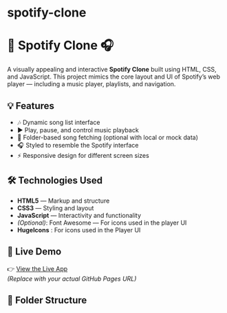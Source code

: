 # spotify-clone
# 🎵 Spotify Clone 🎧

A visually appealing and interactive **Spotify Clone** built using HTML, CSS, and JavaScript. This project mimics the core layout and UI of Spotify’s web player — including a music player, playlists, and navigation.

## 💡 Features

- 🎶 Dynamic song list interface
- ▶️ Play, pause, and control music playback
- 📂 Folder-based song fetching (optional with local or mock data)
- 🎧 Styled to resemble the Spotify interface
- ⚡ Responsive design for different screen sizes

## 🛠️ Technologies Used

- **HTML5** — Markup and structure
- **CSS3** — Styling and layout
- **JavaScript** — Interactivity and functionality
- *(Optional)*: Font Awesome — For icons used in the player UI
- **HugeIcons** : For icons used in the Player UI

## 🎥 Live Demo

👉 [View the Live App](https://vashush01.github.io/spotify-clone/)  
*(Replace with your actual GitHub Pages URL)*

## 📁 Folder Structure

